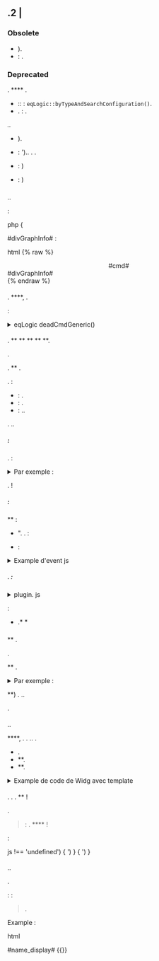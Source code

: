 ## .2 | 


### Obsolete

- ).
-  : .

### Deprecated

. **** .

- :: : `eqLogic::byTypeAndSearchConfiguration()`.
- . : .

*..*

- ).
-  : ').. . .

-  : )
-  : )


### 

#### 

..

:

php
 {
    


#divGraphInfo# :

html
{% raw %}
<div class="eqLogic eqLogic-widg allowResize allowReorderCmd #custom_layout# #eqLogic_class# #class#" data-eqType="#eqType#" data-eqLogic_id="#id#" data-eqLogic_uid="#uid#" data-version="#version#" data-translate-category="#translate_category#" data-category="#category#" data-tags="#tags#" style="width: #width#height: #height##style#">
  <div class="#isVerticalAlign#">
    <center>
      #cmd#
    </center>
  </div>
  #divGraphInfo#
  <script>

  </script>
</div>
{% endraw %}



#### 

. ****, .

:

<details>

  <summary markdown="span">eqLogic deadCmdGeneric()</summary>

  
  {% raw %}
  ) {
    $return = array()
    ::) {
      $eqLogic_json = json_encode(utils::o2a($eqLogic))
      #([0-9]*)#
      ) {
        )) {
          if (!cmd::))) {
            $return[] = array(
              '?>',
              '),
              'who' => '#' . $cmd_id . '#'
            )
          }
        }
      }
    }
    
  }
  {% endraw %}
  

  .

</details>

#### 

. ** ** ** **  **.

.

.  ** .

.  :

  -  : .
  -  : .
  -  : ..

. ..


#####  :

. :



<details>

  <summary markdown="span">Par exemple :</summary>

  
  {% raw %}
  <legend><i class="fa fa-table"></i> {{Mes Equipemnts}}</legend>
  <div class="input-group" style="margin-bottom:5px">
    <input class="form-control roundedLeft" placeholder="{{Rechercher}}" id="in_searchEqlogic"/>
    <div class="input-group-btn">
      <a id="bt_resetObjectSearch" class="btn" style="width:30px"><i class="fas fa-times"></i>
      </a><a class="btn roundedRight hidden" id="bt_pluginDisplayAsTable" data-coreSupport="1" data-state="0"><i class="fas fa-grip-lines"></i></a>
    </div>
  </div>
  {% endraw %}
  

</details>

.  !

#####  :

 **  :



- ". . :

  

-  :

<details>

  <summary markdown="span">Example d'event js</summary>

  
  {% raw %}
  $('#bt_pluginDisplayAsTable').off('click').on('click', function () {
    $('#bt_pluginDisplayAsTable[data-coreSupport="1"]').off('click').on('click', function () {
      ).") {
        $(this).data('state', '1').addClass('active')
        )
        $('.eqLogicDisplayCard').addClass('displayAsTable')
        $('.eqLogicDisplayCard .hiddenAsCard').removeClass('hidden')
        $('.eqLogicThumbnailContainer').first().addClass('containerAsTable')
      }  {
        $(this).data('state', '0').removeClass('active')
        )
        $('.eqLogicDisplayCard').removeClass('displayAsTable')
        $('.eqLogicDisplayCard .hiddenAsCard').addClass('hidden')
        $('.eqLogicThumbnailContainer').first().removeClass('containerAsTable')
      }
    })
  })
  {% endraw %}
  

</details>

##### . :

<details>

  <summary markdown="span">plugin. js</summary>

  
  {% raw %}
  :
  ').length) {
    $('#bt_pluginDisplayAsTable').removeClass('hidden') //Not shown on previous core versions
    ' || .) {
      $('#bt_pluginDisplayAsTable').data('state', '1').addClass('active')
      "]').length) {
        $('.eqLogicDisplayCard').addClass('displayAsTable')
        $('.eqLogicDisplayCard .hiddenAsCard').removeClass('hidden')
        $('.eqLogicThumbnailContainer').first().addClass('containerAsTable')
      }
    }
    :
    $('#bt_pluginDisplayAsTable[data-coreSupport="1"]').off('click').on('click', function () {
      ).") {
        $(this).data('state', '1').addClass('active')
        )
        $('.eqLogicDisplayCard').addClass('displayAsTable')
        $('.eqLogicDisplayCard .hiddenAsCard').removeClass('hidden')
        $('.eqLogicThumbnailContainer').first().addClass('containerAsTable')
      }  {
        $(this).data('state', '0').removeClass('active')
        )
        $('.eqLogicDisplayCard').removeClass('displayAsTable')
        $('.eqLogicDisplayCard .hiddenAsCard').addClass('hidden')
        $('.eqLogicThumbnailContainer').first().removeClass('containerAsTable')
      }
    })
  }
  {% endraw %}
  

</details>

 :

- .*  *

##### 

 ** . 

.

 ** .

<details>

  <summary markdown="span">Par exemple :</summary>

  
  {% raw %}
  <div class="eqLogicThumbnailContainer">
    <?php
      ) {
        $div = ''
        $opacity = ($eqLogic->getIsEnable()) ? '' : 'disableCard'
        $div .= '<div class="eqLogicDisplayCard cursor '.$opacity.'" data-eqLogic_id="' . $eqLogic->getId() . '">'
        $div .= '<img src="' . $plugin->getPathImgIcon() . '"/>'
        $div .= '<br>'
        $div .= '<span class="name">' . $eqLogic->getHumanName(true, true) . '</span>'
        $div .= '<span class="hidden hiddenAsCard displayTableRight">'.$eqLogic->getConfiguration('autorefresh').' | '.$eqLogic->getConfiguration('loglasttime').'h</span>'
        $div .= '</div>'
        
      }
    ?>
  </div>
  {% endraw %}
  

</details>

 **) . ..

.


#### 

..

 ****, . . .. .

- .
-  **.
-  **.

<details>

  <summary markdown="span">Example de code de Widg avec template</summary>

  
  <div class=" cmd-widget" ...>
    <div class="title #hide_name#">
      <div class="cmdName">#name_display#</div>
    </div>
    <div>
      ...
    </div>
    <template>
      <div>color : rgb(20,20,20) ({{couleur d'arrière plan}})</div>
      <div>color_switch : rgb(230,230,230) ({{couleur de la pastille}})</div>
    </template>
    <script>
    </script>
  </div>
  

</details>

#### 

. [](https://refreshless.com/nouislider/). .  **  !

.

>  : . **** !

 :

js
 !== 'undefined') {
  ')
}  {
  ')
}


#### 

..

.

 : 
 : 

> .

Example :

html
<div class="content-xs">
    <span class="cmdName #hide_name#">#name_display#</span> <strong class="state"></strong>
    {{}}
  </div>
  <template>
    <div>param : {{}}.</div>
  </template>
  <script>


json
  {
    "": {
      "": "",
      "": ""
    },
    "": {
      "": "",
      "": ""
    },
    "": {
      "": "",
      "": ""
    }
  }


> . .


#### 

.. .

.

. . .).

:

php

{
    /*     * ************************************************** */
    

    ()
    {
        $generics = array(
            '
                '),
                '
                ' ' ...
                '',
                '')
            ),
            '(
                '),
                '
                '),
                '',
                '')
            )
        )
        
    }



 :

- .
- .

>  :  [](https://github.com/jeedom/core/blob/alpha/core/config/jeedom.config.php), .
